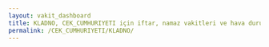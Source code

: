 ```yaml
---
layout: vakit_dashboard
title: KLADNO, CEK_CUMHURIYETI için iftar, namaz vakitleri ve hava durumu - ilçe/eyalet seç
permalink: /CEK_CUMHURIYETI/KLADNO/
---
```


<script type="text/javascript">
  var GLOBAL_COUNTRY = 'CEK_CUMHURIYETI';
  var GLOBAL_CITY = 'KLADNO';
  var GLOBAL_STATE = '';
  var lat = 72;
  var lon = 21;
</script>
